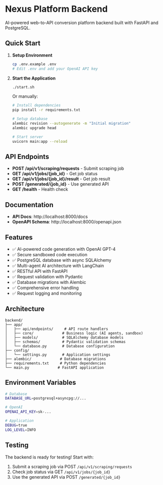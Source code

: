 # Nexus Platform Backend

AI-powered web-to-API conversion platform backend built with FastAPI and PostgreSQL.

## Quick Start

1. **Setup Environment**
   ```bash
   cp .env.example .env
   # Edit .env and add your OpenAI API key
   ```

2. **Start the Application**
   ```bash
   ./start.sh
   ```
   
   Or manually:
   ```bash
   # Install dependencies
   pip install -r requirements.txt
   
   # Setup database
   alembic revision --autogenerate -m "Initial migration"
   alembic upgrade head
   
   # Start server
   uvicorn main:app --reload
   ```

## API Endpoints

- **POST /api/v1/scraping/requests** - Submit scraping job
- **GET /api/v1/jobs/{job_id}** - Get job status
- **GET /api/v1/jobs/{job_id}/result** - Get job result
- **POST /generated/{job_id}** - Use generated API
- **GET /health** - Health check

## Documentation

- **API Docs**: http://localhost:8000/docs
- **OpenAPI Schema**: http://localhost:8000/openapi.json

## Features

- ✅ AI-powered code generation with OpenAI GPT-4
- ✅ Secure sandboxed code execution
- ✅ PostgreSQL database with async SQLAlchemy
- ✅ Multi-agent AI architecture with LangChain
- ✅ RESTful API with FastAPI
- ✅ Request validation with Pydantic
- ✅ Database migrations with Alembic
- ✅ Comprehensive error handling
- ✅ Request logging and monitoring

## Architecture

```
backend/
├── app/
│   ├── api/endpoints/     # API route handlers
│   ├── core/             # Business logic (AI agents, sandbox)
│   ├── models/           # SQLAlchemy database models
│   ├── schemas/          # Pydantic validation schemas
│   └── database.py       # Database configuration
├── config/
│   └── settings.py       # Application settings
├── alembic/             # Database migrations
├── requirements.txt     # Python dependencies
└── main.py             # FastAPI application
```

## Environment Variables

```bash
# Database
DATABASE_URL=postgresql+asyncpg://...

# OpenAI
OPENAI_API_KEY=sk-...

# Application
DEBUG=true
LOG_LEVEL=INFO
```

## Testing

The backend is ready for testing! Start with:

1. Submit a scraping job via POST `/api/v1/scraping/requests`
2. Check job status via GET `/api/v1/jobs/{job_id}`
3. Use the generated API via POST `/generated/{job_id}`
